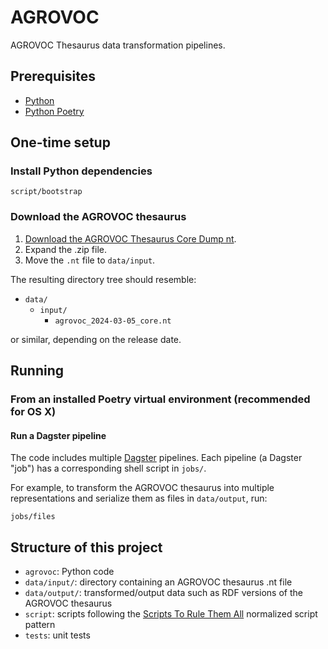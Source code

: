 # AGROVOC

AGROVOC Thesaurus data transformation pipelines.

## Prerequisites

* [Python](https://www.python.org/)
* [Python Poetry](https://python-poetry.org/)

## One-time setup

### Install Python dependencies

    script/bootstrap

### Download the AGROVOC thesaurus

1. [Download the AGROVOC Thesaurus Core Dump nt](https://data.apps.fao.org/catalog/organization/agrovoc).
2. Expand the .zip file.
3. Move the `.nt` file to `data/input`.

The resulting directory tree should resemble:

* `data/`
  * `input/`
    * `agrovoc_2024-03-05_core.nt`

or similar, depending on the release date.

## Running

### From an installed Poetry virtual environment (recommended for OS X)

#### Run a Dagster pipeline

The code includes multiple [Dagster](https://dagster.io/) pipelines. Each pipeline (a Dagster "job") has a corresponding shell script in `jobs/`.

For example, to transform the AGROVOC thesaurus into multiple representations and serialize them as files in `data/output`, run:

    jobs/files

## Structure of this project

* `agrovoc`: Python code
* `data/input/`: directory containing an AGROVOC thesaurus .nt file
* `data/output/`: transformed/output data such as RDF versions of the AGROVOC thesaurus
* `script`: scripts following the [Scripts To Rule Them All](https://github.com/github/scripts-to-rule-them-all) normalized script pattern
* `tests`: unit tests
